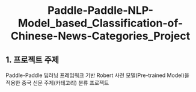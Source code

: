 # <div align="center">Paddle-Paddle-NLP-Model_based_Classification-of-Chinese-News-Categories_Project </div>

## 1. 프로젝트 주제
Paddle-Paddle 딥러닝 프레임워크 기반 Robert 사전 모델(Pre-trained Model)을 적용한 중국 신문 주제(카테고리) 분류 프로젝트 

